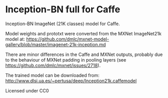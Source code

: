 # Inception-BN full for Caffe

Inception-BN ImageNet (21K classes) model for Caffe.

Model weights and prototxt were converted from the MXNet ImageNet21k model at: https://github.com/dmlc/mxnet-model-gallery/blob/master/imagenet-21k-inception.md

There are minor differences in the Caffe and MXNet outputs, probably due to the behaviour of MXNet padding in pooling layers (see https://github.com/dmlc/mxnet/issues/2718).

The trained model can be downloaded from: http://www.dlsi.ua.es/~pertusa/deep/Inception21k.caffemodel

Licensed under CC0
